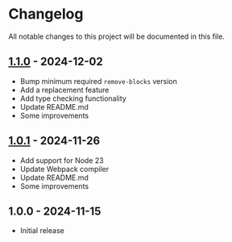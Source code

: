 # Changelog

All notable changes to this project will be documented in this file.

## [1.1.0](https://github.com/kudashevs/remove-blocks-webpack-plugin/compare/v1.0.1...v1.1.0) - 2024-12-02

- Bump minimum required `remove-blocks` version
- Add a replacement feature
- Add type checking functionality
- Update README.md
- Some improvements

## [1.0.1](https://github.com/kudashevs/remove-blocks-webpack-plugin/compare/v1.0.0...v1.0.1) - 2024-11-26

- Add support for Node 23
- Update Webpack compiler
- Update README.md
- Some improvements
 
## 1.0.0 - 2024-11-15

- Initial release